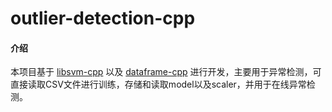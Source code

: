 # outlier-detection-cpp

#### 介绍
本项目基于 [libsvm-cpp](https://www.csie.ntu.edu.tw/~cjlin/libsvm/) 以及 [dataframe-cpp](https://gitee.com/flamealpha/dataframe-cpp) 进行开发，主要用于异常检测，可直接读取CSV文件进行训练，存储和读取model以及scaler，并用于在线异常检测。
